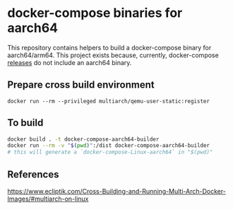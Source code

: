 # docker-compose binaries for aarch64

This repository contains helpers to build a docker-compose binary for aarch64/arm64. This project exists because, currently, docker-compose [releases](https://github.com/docker/compose/releases) do not include an aarch64 binary.

## Prepare cross build environment


```
docker run --rm --privileged multiarch/qemu-user-static:register
```

## To build

```bash
docker build . -t docker-compose-aarch64-builder
docker run --rm -v "$(pwd)":/dist docker-compose-aarch64-builder
# this will generate a `docker-compose-Linux-aarch64` in "$(pwd)"
```

## References

https://www.ecliptik.com/Cross-Building-and-Running-Multi-Arch-Docker-Images/#multiarch-on-linux
